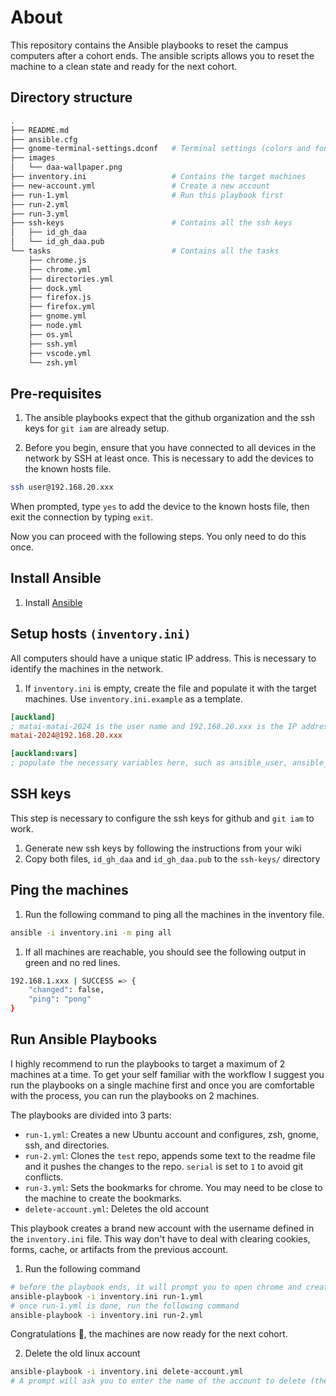 # About

This repository contains the Ansible playbooks to reset the campus computers after a cohort ends.
The ansible scripts allows you to reset the machine to a clean state and ready for the next cohort.

## Directory structure

```sh
.
├── README.md
├── ansible.cfg
├── gnome-terminal-settings.dconf   # Terminal settings (colors and fonts)
├── images
│   └── daa-wallpaper.png
├── inventory.ini                   # Contains the target machines
├── new-account.yml                 # Create a new account
├── run-1.yml                       # Run this playbook first
├── run-2.yml
├── run-3.yml
├── ssh-keys                        # Contains all the ssh keys
│   ├── id_gh_daa
│   └── id_gh_daa.pub
└── tasks                           # Contains all the tasks
    ├── chrome.js
    ├── chrome.yml
    ├── directories.yml
    ├── dock.yml
    ├── firefox.js
    ├── firefox.yml
    ├── gnome.yml
    ├── node.yml
    ├── os.yml
    ├── ssh.yml
    ├── vscode.yml
    └── zsh.yml
```

## Pre-requisites

1. The ansible playbooks expect that the github organization and the ssh keys for `git iam` are already setup.

2. Before you begin, ensure that you have connected to all devices in the network by SSH at least once. This is necessary to add the devices to the known hosts file.

```sh
ssh user@192.168.20.xxx
```

When prompted, type `yes` to add the device to the known hosts file, then exit the connection by typing `exit`.

Now you can proceed with the following steps. You only need to do this once.

## Install Ansible

1. Install [Ansible](https://docs.ansible.com/ansible/latest/installation_guide/intro_installation.html)

## Setup hosts `(inventory.ini)`

All computers should have a unique static IP address. This is necessary to
identify the machines in the network.

1. If `inventory.ini` is empty, create the file and populate it with the target machines. Use `inventory.ini.example` as a template.

```ini
[auckland]
; matai-matai-2024 is the user name and 192.168.20.xxx is the IP address of the machine, where xxx is the unique number for the machine.
matai-2024@192.168.20.xxx

[auckland:vars]
; populate the necessary variables here, such as ansible_user, ansible_ssh_pass, etc.
```

## SSH keys

This step is necessary to configure the ssh keys for github and `git iam` to work.

1. Generate new ssh keys by following the instructions from your wiki
2. Copy both files, `id_gh_daa` and `id_gh_daa.pub` to the `ssh-keys/` directory

## Ping the machines

1. Run the following command to ping all the machines in the inventory file.

```sh
ansible -i inventory.ini -m ping all
```

1. If all machines are reachable, you should see the following output in green
   and no red lines.

```sh
192.168.1.xxx | SUCCESS => {
    "changed": false,
    "ping": "pong"
}
```

## Run Ansible Playbooks

I highly recommend to run the playbooks to target a maximum of 2 machines at a time.
To get your self familiar with the workflow I suggest you run the playbooks on a single
machine first and once you are comfortable with the process, you can run the playbooks on 2 machines.

The playbooks are divided into 3 parts:

- `run-1.yml`: Creates a new Ubuntu account and configures, zsh, gnome, ssh, and directories.
- `run-2.yml`: Clones the `test` repo, appends some text to the readme file and it pushes the changes to the repo. `serial` is set to `1` to avoid git conflicts.
- `run-3.yml`: Sets the bookmarks for chrome. You may need to be close to the machine to create the bookmarks.
- `delete-account.yml`: Deletes the old account

This playbook creates a brand new account with the username defined in the
`inventory.ini` file. This way don't have to deal with clearing cookies, forms,
cache, or artifacts from the previous account.

1. Run the following command

```sh
# before the playbook ends, it will prompt you to open chrome and create fake pinned bookmarks
ansible-playbook -i inventory.ini run-1.yml
# once run-1.yml is done, run the following command
ansible-playbook -i inventory.ini run-2.yml
```

Congratulations 🎉, the machines are now ready for the next cohort.

2. Delete the old linux account

```sh
ansible-playbook -i inventory.ini delete-account.yml
# A prompt will ask you to enter the name of the account to delete (the old cohort's account)
```
